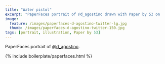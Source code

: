 ```yaml
---
title: "Water pistol"
excerpt: "PaperFaces portrait of @d_agostino drawn with Paper by 53 on an iPad."
image: 
  feature: /images/paperfaces-d-agostino-twitter-lg.jpg
  thumb: /images/paperfaces-d-agostino-twitter-150.jpg
tags: [portrait, illustration, Paper by 53]
---
```


PaperFaces portrait of [@d_agostino](http://twitter.com/d_agostino).

{% include boilerplate/paperfaces.html %}
